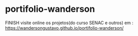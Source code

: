 # portifolio-wanderson
FINISH
visite online os projetos(do curso SENAC e outros) em : https://wandersongustavo.github.io/portifolio-wanderson/
